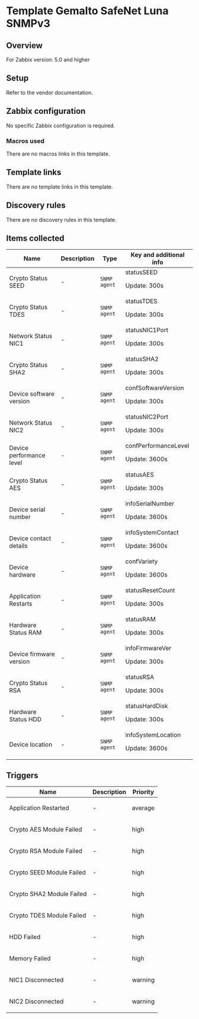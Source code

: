 # Template Gemalto SafeNet Luna SNMPv3

## Overview

For Zabbix version: 5.0 and higher

## Setup

Refer to the vendor documentation.

## Zabbix configuration

No specific Zabbix configuration is required.

### Macros used

There are no macros links in this template.

## Template links

There are no template links in this template.

## Discovery rules

There are no discovery rules in this template.

## Items collected

|Name|Description|Type|Key and additional info|
|----|-----------|----|----|
|Crypto Status SEED|<p>-</p>|`SNMP agent`|statusSEED<p>Update: 300s</p>|
|Crypto Status TDES|<p>-</p>|`SNMP agent`|statusTDES<p>Update: 300s</p>|
|Network Status NIC1|<p>-</p>|`SNMP agent`|statusNIC1Port<p>Update: 300s</p>|
|Crypto Status SHA2|<p>-</p>|`SNMP agent`|statusSHA2<p>Update: 300s</p>|
|Device software version|<p>-</p>|`SNMP agent`|confSoftwareVersion<p>Update: 300s</p>|
|Network Status NIC2|<p>-</p>|`SNMP agent`|statusNIC2Port<p>Update: 300s</p>|
|Device performance level|<p>-</p>|`SNMP agent`|confPerformanceLevel<p>Update: 3600s</p>|
|Crypto Status AES|<p>-</p>|`SNMP agent`|statusAES<p>Update: 300s</p>|
|Device serial number|<p>-</p>|`SNMP agent`|infoSerialNumber<p>Update: 3600s</p>|
|Device contact details|<p>-</p>|`SNMP agent`|infoSystemContact<p>Update: 3600s</p>|
|Device hardware|<p>-</p>|`SNMP agent`|confVariety<p>Update: 3600s</p>|
|Application Restarts|<p>-</p>|`SNMP agent`|statusResetCount<p>Update: 300s</p>|
|Hardware Status RAM|<p>-</p>|`SNMP agent`|statusRAM<p>Update: 300s</p>|
|Device firmware version|<p>-</p>|`SNMP agent`|infoFirmwareVer<p>Update: 300s</p>|
|Crypto Status RSA|<p>-</p>|`SNMP agent`|statusRSA<p>Update: 300s</p>|
|Hardware Status HDD|<p>-</p>|`SNMP agent`|statusHardDisk<p>Update: 300s</p>|
|Device location|<p>-</p>|`SNMP agent`|infoSystemLocation<p>Update: 3600s</p>|
## Triggers

|Name|Description|Priority|
|----|-----------|----|
|Application Restarted|<p>-</p>|average|
|Crypto AES Module Failed|<p>-</p>|high|
|Crypto RSA Module Failed|<p>-</p>|high|
|Crypto SEED Module Failed|<p>-</p>|high|
|Crypto SHA2 Module Failed|<p>-</p>|high|
|Crypto TDES Module Failed|<p>-</p>|high|
|HDD Failed|<p>-</p>|high|
|Memory Failed|<p>-</p>|high|
|NIC1 Disconnected|<p>-</p>|warning|
|NIC2 Disconnected|<p>-</p>|warning|
